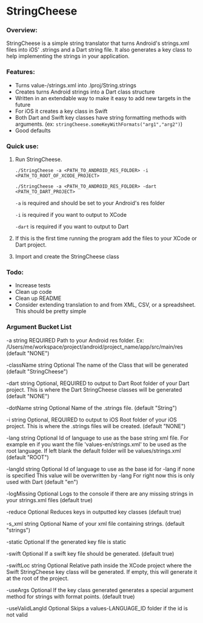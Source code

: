# StringCheese
### Overview:
StringCheese is a simple string translator that turns Android's strings.xml files into iOS' .strings and a Dart string file. 
It also generates a key class to help implementing the strings in your application.

### Features:

* Turns value-<language id>/strings.xml into <language id>.lproj/String.strings
* Creates turns Android strings into a Dart class structure
* Written in an extendable way to make it easy to add new targets in the future
* For iOS it creates a key class in Swift
* Both Dart and Swift key classes have string formatting methods with arguments. (ex: `stringCheese.someKeyWithFormats("arg1","arg2")`)
* Good defaults
### Quick use:

1. Run StringCheese.

    `./StringCheese -a <PATH_TO_ANDROID_RES_FOLDER> -i <PATH_TO_ROOT_OF_XCODE_PROJECT>`

    `./StringCheese -a <PATH_TO_ANDROID_RES_FOLDER> -dart <PATH_TO_DART_PROJECT>`

    `-a` is required and should be set to your Android's res folder

    `-i` is required if you want to output to XCode

    `-dart` is required if you want to output to Dart

2. If this is the first time running the program add the files to your XCode or Dart project.
3. Import and create the StringCheese class
### Todo:

* Increase tests
* Clean up code
* Clean up README
* Consider extending translation to and from XML, CSV, or a spreadsheet. This should be pretty simple

### Argument Bucket List
  -a string
        REQUIRED
        Path to your Android res folder.
        Ex: /Users/me/workspace/project/android/project_name/app/src/main/res
 (default "NONE")
 
  -className string
        Optional
        The name of the Class that will be generated
 (default "StringCheese")
 
  -dart string
        Optional, REQUIRED to output to Dart
        Root folder of your Dart project. This is where the Dart StringCheese classes will be generated
 (default "NONE")
 
  -dotName string
        Optional
        Name of the .strings file.
 (default "String")
 
  -i string
        Optional, REQUIRED to output to iOS
        Root folder of your iOS project. This is where the .strings files will be created.
 (default "NONE")
 
  -lang string
        Optional
        Id of language to use as the base string xml file.
        For example en if you want the file 'values-en/strings.xml' to be used as the root language.
        If left blank the default folder will be values/strings.xml
 (default "ROOT")
 
  -langId string
        Optional
        Id of language to use as the base id for -lang if none is specified
        This value will be overwritten by -lang
        For right now this is only used with Dart
 (default "en")
 
  -logMissing
        Optional
        Logs to the console if there are any missing strings in your strings.xml files
 (default true)
 
  -reduce
        Optional
        Reduces keys in outputted key classes
 (default true)
 
  -s_xml string
        Optional
        Name of your xml file containing strings.
 (default "strings")
 
  -static
        Optional
        If the generated key file is static

  -swift
        Optional
        If a swift key file should be generated.
 (default true)
 
  -swiftLoc string
        Optional
        Relative path inside the XCode project where the Swift StringCheese key class will be generated.
        If empty, this will generate it at the root of the project.

  -useArgs
        Optional
        If the key class generated generates a special argument method for strings with format points.
 (default true)
 
  -useValidLangId
        Optional
        Skips a values-LANGUAGE_ID folder if the id is not valid
